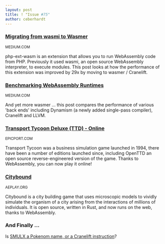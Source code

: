 ```yaml
---
layout: post
title: ! "Issue #75"
author: ceberhardt
---
```


### [Migrating from wasmi to Wasmer](https://medium.com/wasmer/benchmarking-webassembly-runtimes-18497ce0d76e)

<small>MEDIUM.COM</small>

php-ext-wasm is an extension that allows you to run WebAssembly code from PHP. Previously it used wasmi, an open source WebAssembly interpreter, to execute modules. This post looks at how the performance of this extension was improved by 29x by moving to wasmer / Cranelift.

### [Benchmarking WebAssembly Runtimes](https://medium.com/wasmer/benchmarking-webassembly-runtimes-18497ce0d76e)

<small>MEDIUM.COM</small>

And yet more wasmer ... this post compares the performance of various 'back ends' including Dynamism (a newly added single-pass compiler), Cranelift and LLVM.

### [Transport Tycoon Deluxe (TTD) - Online](http://epicport.com/en/ttd)

<small>EPICPORT.COM</small>

Transport Tycoon was a business simulation game launched in 1994, there have been a number of editions launched since, including OpenTTD an open source reverse-engineered version of the game. Thanks to WebAssembly, you can now play it online!

### [Citybound](https://aeplay.org/citybound)

<small>AEPLAY.ORG</small>

Citybound is a city building game that uses microscopic models to vividly simulate the organism of a city arising from the interactions of millions of individuals. It is open source, written in Rust, and now runs on the web, thanks to WebAssembly.

### And Finally ...

Is [SMULX a Pokenom name, or a Cranelift instruction](https://twitter.com/bnjbvr/status/1113792574353965061)?